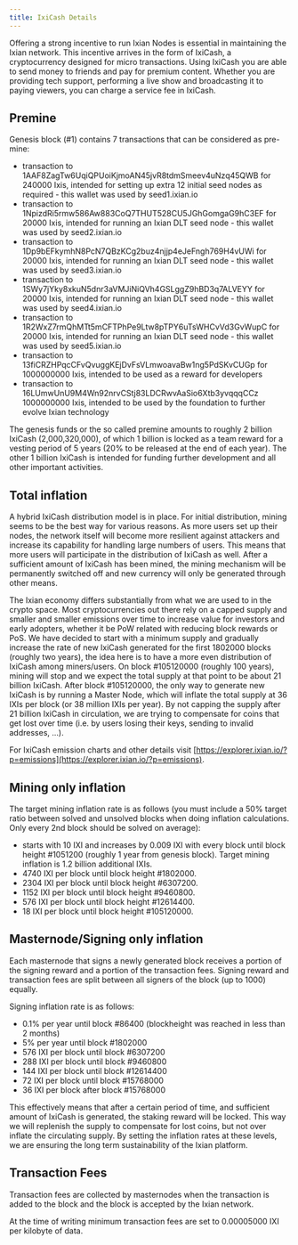 ```yaml
---
title: IxiCash Details
---
```


Offering a strong incentive to run Ixian Nodes is essential in maintaining the Ixian network. This incentive arrives in the form of IxiCash, a cryptocurrency designed for micro transactions.
Using IxiCash you are able to send money to friends and pay for premium content. Whether you are providing tech support, performing a live show and broadcasting it to paying viewers, you can charge a service fee in IxiCash.


## Premine
Genesis block (#1) contains 7 transactions that can be considered as pre-mine:

- transaction to 1AAF8ZagTw6UqiQPUoiKjmoAN45jvR8tdmSmeev4uNzq45QWB for 240000 Ixis, intended for setting up extra 12 initial seed nodes as required - this wallet was used by seed1.ixian.io
- transaction to 1NpizdRi5rmw586Aw883CoQ7THUT528CU5JGhGomgaG9hC3EF for 20000 Ixis, intended for running an Ixian DLT seed node - this wallet was used by seed2.ixian.io
- transaction to 1Dp9bEFkymhN8PcN7QBzKCg2buz4njjp4eJeFngh769H4vUWi for 20000 Ixis, intended for running an Ixian DLT seed node - this wallet was used by seed3.ixian.io
- transaction to 1SWy7jYky8xkuN5dnr3aVMJiNiQVh4GSLggZ9hBD3q7ALVEYY for 20000 Ixis, intended for running an Ixian DLT seed node - this wallet was used by seed4.ixian.io
- transaction to 1R2WxZ7rmQhMTt5mCFTPhPe9Ltw8pTPY6uTsWHCvVd3GvWupC for 20000 Ixis, intended for running an Ixian DLT seed node - this wallet was used by seed5.ixian.io
- transaction to 13fiCRZHPqcCFvQvuggKEjDvFsVLmwoavaBw1ng5PdSKvCUGp for 1000000000 Ixis, intended to be used as a reward for developers
- transaction to 16LUmwUnU9M4Wn92nrvCStj83LDCRwvAaSio6Xtb3yvqqqCCz 1000000000 Ixis, intended to be used by the foundation to further evolve Ixian technology

The genesis funds or the so called premine amounts to roughly 2 billion IxiCash (2,000,320,000), of which 1 billion is locked as a team reward for a vesting period
of 5 years (20% to be released at the end of each year). The other 1 billion IxiCash is intended for funding further development and all other important activities.


## Total inflation
A hybrid IxiCash distribution model is in place. For initial distribution, mining seems to be the best way for various reasons.
As more users set up their nodes, the network itself will become more resilient against attackers and increase its capability for handling large numbers of users.
This means that more users will participate in the distribution of IxiCash as well. After a sufficient amount of IxiCash has been mined, the mining mechanism will be permanently switched off and new currency will only be generated through other means.

The Ixian economy differs substantially from what we are used to in the crypto space. Most cryptocurrencies out there rely on a capped supply and smaller and smaller
emissions over time to increase value for investors and early adopters, whether it be PoW related with reducing block rewards or PoS. We have decided to start with a minimum
supply and gradually increase the rate of new IxiCash generated for the first 1802000 blocks (roughly two years), the idea here is to have a more even distribution of IxiCash
among miners/users. On block #105120000 (roughly 100 years), mining will stop and we expect the total supply at that point to be about 21 billion IxiCash. After block #105120000, 
the only way to generate new IxiCash is by running a Master Node, which will inflate the total supply at 36 IXIs per block (or 38 million IXIs per year). By not capping the 
supply after 21 billion IxiCash in circulation, we are trying to compensate for coins that get lost over time (i.e. by users losing their keys, sending to invalid addresses, ...).

For IxiCash emission charts and other details visit [https://explorer.ixian.io/?p=emissions](https://explorer.ixian.io/?p=emissions).

## Mining only inflation
The target mining inflation rate is as follows (you must include a 50% target ratio between solved and unsolved blocks when doing inflation calculations. Only every 2nd block should be solved on average):
- starts with 10 IXI and increases by 0.009 IXI with every block until block height #1051200 (roughly 1 year from genesis block). Target mining inflation is 1.2 billion additional IXIs.
- 4740 IXI per block until block height #1802000.
- 2304 IXI per block until block height #6307200.
- 1152 IXI per block until block height #9460800.
- 576 IXI per block until block height #12614400.
- 18 IXI per block until block height #105120000.

## Masternode/Signing only inflation
Each masternode that signs a newly generated block receives a portion of the signing reward and a portion of the transaction fees.
Signing reward and transaction fees are split between all signers of the block (up to 1000) equally.

Signing inflation rate is as follows:
- 0.1% per year until block #86400 (blockheight was reached in less than 2 months)
- 5% per year until block #1802000
- 576 IXI per block until block #6307200
- 288 IXI per block until block #9460800
- 144 IXI per block until block #12614400
- 72 IXI per block until block #15768000
- 36 IXI per block after block #15768000

This effectively means that after a certain period of time, and sufficient amount of IxiCash is generated, the staking reward will be locked. This way we will replenish the supply to compensate for lost coins,
but not over inflate the circulating supply. By setting the inflation rates at these levels, we are ensuring the long term sustainability of the Ixian platform.


## Transaction Fees
Transaction fees are collected by masternodes when the transaction is added to the block and the block is accepted by the Ixian network.

At the time of writing minimum transaction fees are set to 0.00005000 IXI per kilobyte of data.
